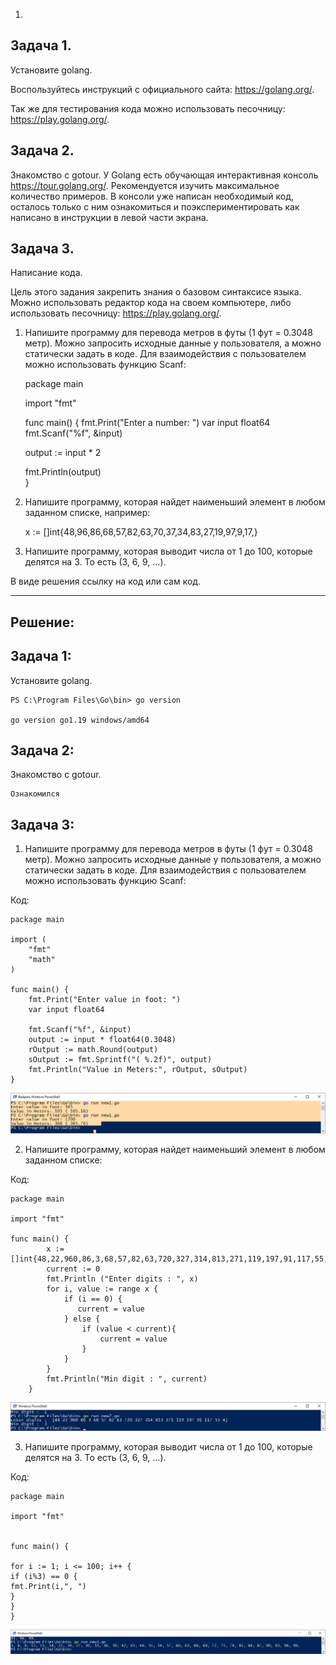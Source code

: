 1. 
Задача 1. 
---
Установите golang.

Воспользуйтесь инструкций с официального сайта: https://golang.org/.

Так же для тестирования кода можно использовать песочницу: https://play.golang.org/.

Задача 2. 
---
Знакомство с gotour.
У Golang есть обучающая интерактивная консоль https://tour.golang.org/. 
Рекомендуется изучить максимальное количество примеров. В консоли уже написан необходимый код, осталось только с ним ознакомиться и поэкспериментировать как написано в инструкции в левой части экрана.

Задача 3. 
---
Написание кода.

Цель этого задания закрепить знания о базовом синтаксисе языка. Можно использовать редактор кода на своем компьютере, либо использовать песочницу: https://play.golang.org/.

1. Напишите программу для перевода метров в футы (1 фут = 0.3048 метр). Можно запросить исходные данные у пользователя, а можно статически задать в коде. Для взаимодействия с пользователем можно использовать функцию Scanf:

    package main

    import "fmt"

    func main() {
    fmt.Print("Enter a number: ")
    var input float64
    fmt.Scanf("%f", &input)

    output := input * 2

    fmt.Println(output)    
    }

2. Напишите программу, которая найдет наименьший элемент в любом заданном списке, например:

    x := []int{48,96,86,68,57,82,63,70,37,34,83,27,19,97,9,17,}
3. Напишите программу, которая выводит числа от 1 до 100, которые делятся на 3. То есть (3, 6, 9, …).

В виде решения ссылку на код или сам код.

___

Решение:
---
Задача 1:
---
Установите golang.

    PS C:\Program Files\Go\bin> go version

    go version go1.19 windows/amd64

Задача 2:
---
Знакомство с gotour.

    Ознакомился

Задача 3:
---

1. Напишите программу для перевода метров в футы (1 фут = 0.3048 метр). Можно запросить исходные данные у пользователя, а можно статически задать в коде. Для взаимодействия с пользователем можно использовать функцию Scanf:

Код:

    package main

    import (
    	"fmt"
    	"math"
    )

    func main() {
	    fmt.Print("Enter value in foot: ")
	    var input float64

	    fmt.Scanf("%f", &input)
	    output := input * float64(0.3048)
	    rOutput := math.Round(output)
	    sOutput := fmt.Sprintf("( %.2f)", output)
	    fmt.Println("Value in Meters:", rOutput, sOutput)
    }

![img.png](img.png)

2. Напишите программу, которая найдет наименьший элемент в любом заданном списке:

Код:


    package main
        
    import "fmt"
        
    func main() {
            x := []int{48,22,960,86,3,68,57,82,63,720,327,314,813,271,119,197,91,117,55,4}
            current := 0
            fmt.Println ("Enter digits : ", x)
            for i, value := range x {
                if (i == 0) {
                   current = value 
                } else {
                    if (value < current){
                        current = value
                    }
                }
            }
            fmt.Println("Min digit : ", current)
        }    

![img_1.png](img_1.png)

3. Напишите программу, которая выводит числа от 1 до 100, которые делятся на 3. То есть (3, 6, 9, …).

Код:

    package main
        
    import "fmt"
        
        
    func main() {
            
    for i := 1; i <= 100; i++ {
    if (i%3) == 0 {
    fmt.Print(i,", ")
    }
    }
    }

![img_2.png](img_2.png)


